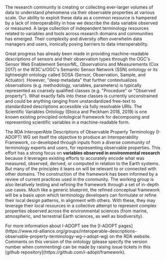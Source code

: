 <p>The research community is creating or collecting ever-larger volumes of data to understand phenomena via their observable properties at various scale. Our ability to exploit these data as a common resource is hampered by a lack of interoperability in how we describe the data variable observed or measured. A large collection of independent terminology resources related to variables and tools across research domains and communities has emerged. Their complexity and diversity often overwhelm data managers and users, ironically posing barriers to data interoperability.</p>

<p>Great progress has already been made in providing machine-readable descriptions of sensors and their observation types through the OGC's Sensor Web Enablement SensorML, Observations and Measurements (Cox 2017) or the W3C's/OGC's Semantic Sensor Network (SSN) ontology or its lightweight ontology called SOSA (Sensor, Observation, Sample, and Actuator). However, "deep metadata" that further contextualizes observations (e.g. methodology, variables, parameters) is typically represented as coarsely qualified classes (e.g. "Procedure" or "Observed property"). What exactly falls into these classes is currently unconstrained and could be anything ranging from unstandardized free-text to standardized descriptions accessible via fully resolvable URIs. The Scientific Variables Ontology (Stoica and Peckham 2018, 2019) is one known existing principled ontological framework for decomposing and representing scientific variables in a machine-readable form.</p>

<p>The RDA InteroperAble Descriptions of Observable Property Terminology (I-ADOPT) WG set itself the objective to produce an Interoperability Framework, co-developed through inputs from a diverse community of terminology experts and users, for representing observable properties. This effort has a strong focus on <b>variables observed in environmental research</b> because it leverages existing efforts to accurately encode what was measured, observed, derived, or computed in relation to the Earth systems. But many of the principles it leans on will be relevant to or connected with other domains. The construction of the framework has been informed by a review of current practices used in the community. The working group is also iteratively testing and refining the framework through a set of in-depth use cases. Much like a generic blueprint, the refined conceptual framework will be a basis upon which terminology developers can formulate or refine their local design patterns, in alignment with others. With these, they may leverage their local resources in a collective attempt to represent complex properties observed across the environmental sciences (from marine, atmospheric, and terrestrial Earth sciences, as well as biodiversity).</p>

<p> For more information about I-ADOPT see the [I-ADOPT pages](https://www.rd-alliance.org/groups/interoperable-descriptions-observable-property-terminology-wg-i-adopt-wg) on the RDA website. Comments on this version of the ontology (please specify the version number when commenting) can be made by raising issue tickets in this [github repository](https://github.com/i-adopt/framework).</p> 
